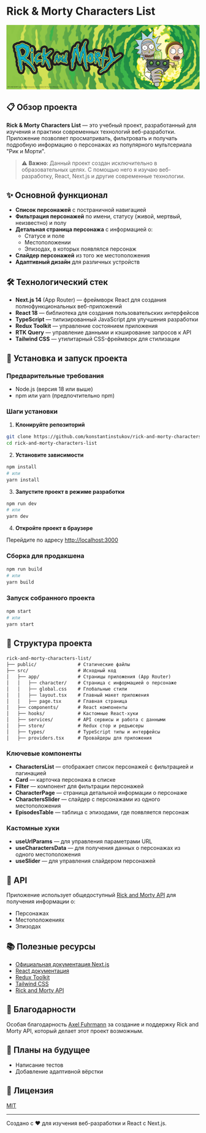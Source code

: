 # Rick & Morty Characters List

![Rick and Morty Characters List](public/main-banner.png)

## 📋 Обзор проекта

**Rick & Morty Characters List** — это учебный проект, разработанный для изучения и практики современных технологий веб-разработки. Приложение позволяет просматривать, фильтровать и получать подробную информацию о персонажах из популярного мультсериала "Рик и Морти".

> ⚠️ **Важно**: Данный проект создан исключительно в образовательных целях. С помощью него я изучаю веб-разработку, React, Next.js и другие современные технологии.

## ✨ Основной функционал

- **Список персонажей** с постраничной навигацией
- **Фильтрация персонажей** по имени, статусу (живой, мертвый, неизвестно) и полу
- **Детальная страница персонажа** с информацией о:
  - Статусе и поле
  - Местоположении
  - Эпизодах, в которых появлялся персонаж
- **Слайдер персонажей** из того же местоположения
- **Адаптивный дизайн** для различных устройств

## 🛠️ Технологический стек

- **Next.js 14** (App Router) — фреймворк React для создания полнофункциональных веб-приложений
- **React 18** — библиотека для создания пользовательских интерфейсов
- **TypeScript** — типизированный JavaScript для улучшения разработки
- **Redux Toolkit** — управление состоянием приложения
- **RTK Query** — управление данными и кэширование запросов к API
- **Tailwind CSS** — утилитарный CSS-фреймворк для стилизации

## 🚀 Установка и запуск проекта

### Предварительные требования

- Node.js (версия 18 или выше)
- npm или yarn (предпочтительно npm)

### Шаги установки

1. **Клонируйте репозиторий**

```bash
git clone https://github.com/konstantinstukov/rick-and-morty-characters-list
cd rick-and-morty-characters-list
```

2. **Установите зависимости**

```bash
npm install
# или
yarn install
```

3. **Запустите проект в режиме разработки**

```bash
npm run dev
# или
yarn dev
```

4. **Откройте проект в браузере**

Перейдите по адресу [http://localhost:3000](http://localhost:3000)

### Сборка для продакшена

```bash
npm run build
# или
yarn build
```

### Запуск собранного проекта

```bash
npm start
# или
yarn start
```

## 📁 Структура проекта

```
rick-and-morty-characters-list/
├── public/               # Статические файлы
├── src/                  # Исходный код
│   ├── app/              # Страницы приложения (App Router)
│   │   ├── character/    # Страница с информацией о персонаже
│   │   ├── global.css    # Глобальные стили
│   │   ├── layout.tsx    # Главный макет приложения
│   │   ├── page.tsx      # Главная страница
│   ├── components/       # React компоненты
│   ├── hooks/            # Кастомные React-хуки
│   ├── services/         # API сервисы и работа с данными
│   ├── store/            # Redux стор и редьюсеры
│   ├── types/            # TypeScript типы и интерфейсы
│   ├── providers.tsx     # Провайдеры для приложения
```

### Ключевые компоненты

- **CharactersList** — отображает список персонажей с фильтрацией и пагинацией
- **Card** — карточка персонажа в списке
- **Filter** — компонент для фильтрации персонажей
- **CharacterPage** — страница детальной информации о персонаже
- **CharactersSlider** — слайдер с персонажами из одного местоположения
- **EpisodesTable** — таблица с эпизодами, где появляется персонаж

### Кастомные хуки

- **useUrlParams** — для управления параметрами URL
- **useCharactersData** — для получения данных о персонажах из одного местоположения
- **useSlider** — для управления слайдером персонажей

## 🔄 API

Приложение использует общедоступный [Rick and Morty API](https://rickandmortyapi.com/) для получения информации о:

- Персонажах
- Местоположениях
- Эпизодах

## 📚 Полезные ресурсы

- [Официальная документация Next.js](https://nextjs.org/docs)
- [React документация](https://reactjs.org/docs/getting-started.html)
- [Redux Toolkit](https://redux-toolkit.js.org/)
- [Tailwind CSS](https://tailwindcss.com/docs)
- [Rick and Morty API](https://rickandmortyapi.com/documentation)

## 🙏 Благодарности

Особая благодарность [Axel Fuhrmann](https://github.com/afuh) за создание и поддержку Rick and Morty API, который делает этот проект возможным.

## 📝 Планы на будущее

- Написание тестов
- Добавление адаптивной вёрстки

## 📄 Лицензия

[MIT](LICENSE)

---

Создано с ❤️ для изучения веб-разработки и React с Next.js.
